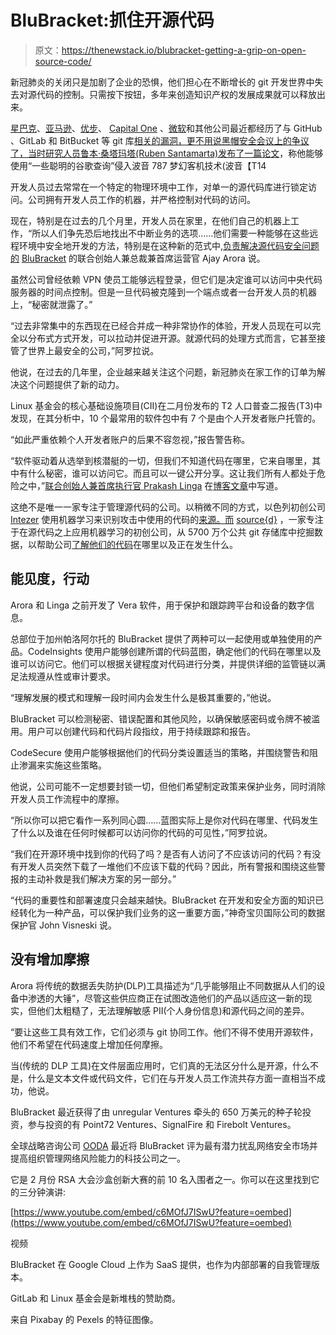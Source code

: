 # BluBracket:抓住开源代码

> 原文：<https://thenewstack.io/blubracket-getting-a-grip-on-open-source-code/>

新冠肺炎的关闭只是加剧了企业的恐惧，他们担心在不断增长的 git 开发世界中失去对源代码的控制。只需按下按钮，多年来创造知识产权的发展成果就可以释放出来。

[星巴克](https://www.bleepingcomputer.com/news/security/starbucks-devs-leave-api-key-in-github-public-repo/)、[亚马逊](https://www.theregister.co.uk/2020/01/23/aws_engineer_credentials_github/)、[优步](https://www.theregister.co.uk/2018/02/07/uber_quit_github_for_custom_code_after_2016_data_breach/)、 [Capital One](https://www.zdnet.com/article/github-sued-for-aiding-hacking-in-capital-one-breach/) 、[微软](https://www.zdnet.com/article/hacker-gains-access-to-a-small-number-of-microsofts-private-github-repos/)和其他公司最近都经历了与 GitHub 、GitLab 和 BitBucket 等 git 库[相关的漏洞，更不用说黑帽安全会议上的争议了，当时研究人员鲁本·桑塔玛塔(Ruben Santamarta)发布了一篇](/github-open-source-projects-entangled-by-the-octopus-malware-scanner/)[论文](https://www.pcmag.com/news/security-researcher-says-he-cracked-787-airliner-but-boeing-faa-disagree)，称他能够使用“一些聪明的谷歌查询”侵入波音 787 梦幻客机技术(波音【T14

开发人员过去常常在一个特定的物理环境中工作，对单一的源代码库进行锁定访问。公司拥有开发人员工作的机器，并严格控制对代码的访问。

现在，特别是在过去的几个月里，开发人员在家里，在他们自己的机器上工作，“所以人们争先恐后地找出不中断业务的选项……他们需要一种能够在这些远程环境中安全地开发的方法，特别是在这种新的范式中,[负责解决源代码安全问题的](https://www.linkedin.com/in/akaroraka/) [BluBracket](https://blubracket.com/) 的联合创始人兼总裁兼首席运营官 Ajay Arora 说。

虽然公司曾经依赖 VPN 使员工能够远程登录，但它们是决定谁可以访问中央代码服务器的时间点控制。但是一旦代码被克隆到一个端点或者一台开发人员的机器上，“秘密就泄露了。”

“过去非常集中的东西现在已经合并成一种非常协作的体验，开发人员现在可以完全以分布式方式开发，可以拉动并促进开源。就源代码的处理方式而言，它甚至接管了世界上最安全的公司，”阿罗拉说。

他说，在过去的几年里，企业越来越关注这个问题，新冠肺炎在家工作的订单为解决这个问题提供了新的动力。

Linux 基金会的核心基础设施项目(CII)在二月份发布的 T2 人口普查二报告(T3)中发现，在其分析中，10 个最常用的软件包中有 7 个是由个人开发者账户托管的。

“如此严重依赖个人开发者账户的后果不容忽视，”报告警告称。

“软件驱动着从选举到核潜艇的一切，但我们不知道代码在哪里，它来自哪里，其中有什么秘密，谁可以访问它。而且可以一键公开分享。这让我们所有人都处于危险之中，”[联合创始人兼首席执行官 Prakash Linga](https://www.linkedin.com/in/prakashlinga/) 在[博客文章](https://www.linkedin.com/pulse/its-time-get-serious-code-security-prakash-linga/)中写道。

这绝不是唯一一家专注于管理源代码的公司。以稍微不同的方式，以色列初创公司 [Intezer](http://www.intezer.com/) 使用机器学习来识别攻击中使用的代码的[来源。而](https://thenewstack.io/intezer-provides-code-dna-mapping-root-malware/) [source{d}](https://www.linkedin.com/company/source-d/) ，一家专注于在源代码之上应用机器学习的初创公司，从 5700 万个公共 git 存储库中挖掘数据，以帮助公司[了解他们的代码](https://thenewstack.io/sourced-applies-machine-learning-help-companies-manage-code-base/)在哪里以及正在发生什么。

## 能见度，行动

Arora 和 Linga 之前开发了 Vera 软件，用于保护和跟踪跨平台和设备的数字信息。

总部位于加州帕洛阿尔托的 BluBracket 提供了两种可以一起使用或单独使用的产品。CodeInsights 使用户能够创建所谓的代码蓝图，确定他们的代码在哪里以及谁可以访问它。他们可以根据关键程度对代码进行分类，并提供详细的监管链以满足法规遵从性或审计要求。

“理解发展的模式和理解一段时间内会发生什么是极其重要的，”他说。

BluBracket 可以检测秘密、错误配置和其他风险，以确保敏感密码或令牌不被滥用。用户可以创建代码和代码片段指纹，用于持续跟踪和报告。

CodeSecure 使用户能够根据他们的代码分类设置适当的策略，并围绕警告和阻止渗漏来实施这些策略。

他说，公司可能不一定想要封锁一切，但他们希望制定政策来保护业务，同时消除开发人员工作流程中的摩擦。

“所以你可以把它看作一系列同心圆……蓝图实际上是你对代码在哪里、代码发生了什么以及谁在任何时候都可以访问你的代码的可见性，”阿罗拉说。

“我们在开源环境中找到你的代码了吗？是否有人访问了不应该访问的代码？有没有开发人员突然下载了一堆他们不应该下载的代码？因此，所有警报和围绕这些警报的主动补救是我们解决方案的另一部分。”

“代码的重要性和部署速度只会越来越快。BluBracket 在开发和安全方面的知识已经转化为一种产品，可以保护我们业务的这一重要方面，”神奇宝贝国际公司的数据保护官 John Visneski 说。

## 没有增加摩擦

Arora 将传统的数据丢失防护(DLP)工具描述为“几乎能够阻止不同数据从人们的设备中渗透的大锤”，尽管这些供应商正在试图改造他们的产品以适应这一新的现实，但他们太粗糙了，无法理解敏感 PII(个人身份信息)和源代码之间的差异。

“要让这些工具有效工作，它们必须与 git 协同工作。他们不得不使用开源软件，他们不希望在代码速度上增加任何摩擦。

当(传统的 DLP 工具)在文件层面应用时，它们真的无法区分什么是开源，什么不是，什么是文本文件或代码文件，它们在与开发人员工作流共存方面一直相当不成功，他说。

BluBracket 最近获得了由 unregular Ventures 牵头的 650 万美元的种子轮投资，参与投资的有 Point72 Ventures、SignalFire 和 Firebolt Ventures。

全球战略咨询公司 [OODA](https://www.oodaloop.com/archive/2020/03/11/the-2020-ooda-cybersecurity-watch-list/) 最近将 BluBracket 评为最有潜力扰乱网络安全市场并提高组织管理网络风险能力的科技公司之一。

它是 2 月份 RSA 大会沙盒创新大赛的前 10 名入围者之一。你可以在这里找到它的三分钟演讲:

[https://www.youtube.com/embed/c6MOfJ7ISwU?feature=oembed](https://www.youtube.com/embed/c6MOfJ7ISwU?feature=oembed)

视频

BluBracket 在 Google Cloud 上作为 SaaS 提供，也作为内部部署的自我管理版本。

GitLab 和 Linux 基金会是新堆栈的赞助商。

来自 Pixabay 的 Pexels 的特征图像。

<svg xmlns:xlink="http://www.w3.org/1999/xlink" viewBox="0 0 68 31" version="1.1"><title>Group</title> <desc>Created with Sketch.</desc></svg>